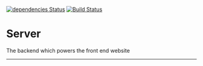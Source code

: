 [![dependencies Status][daviddm-image]][daviddm-url]
[![Build Status][travis-image]][travis-url]

# Server
The backend which powers the front end website

---

[daviddm-image]: https://david-dm.org/dolan-bio/Server/status.svg
[daviddm-url]: https://david-dm.org/dolan-bio/Server

[travis-image]: https://travis-ci.org/dolan-bio/Server.svg?branch=master
[travis-url]: https://travis-ci.org/dolan-bio/Server